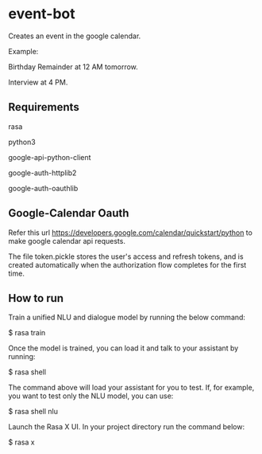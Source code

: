 # event-bot

Creates an event in the  google calendar.

Example:

Birthday Remainder at 12 AM tomorrow.

Interview at 4 PM.


## Requirements

rasa

python3

google-api-python-client

google-auth-httplib2

google-auth-oauthlib

## Google-Calendar Oauth 

Refer this url https://developers.google.com/calendar/quickstart/python to make google calendar api requests.

The file token.pickle stores the user's access and refresh tokens, and is created automatically when the authorization flow completes for the first time.

## How to run 

Train a unified NLU and dialogue model by running the below command:

$ rasa train

Once the model is trained, you can load it and talk to your assistant by running:

$ rasa shell

The command above will load your assistant for you to test. If, for example, you want to test only the NLU model, you can use:

$ rasa shell nlu

Launch the Rasa X UI. In your project directory run the command below:

$ rasa x
